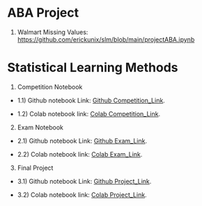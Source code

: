 # ABA Project

1. Walmart Missing Values: https://github.com/erickunix/slm/blob/main/projectABA.ipynb











# Statistical Learning Methods

1. Competition Notebook
* 1.1) Github notebook Link: 
[Github Competition_Link](https://github.com/erickunix/slm/blob/main/lobo_hotels_prediction.ipynb).

* 1.2) Colab notebook link: 
[Colab Competition_Link](https://colab.research.google.com/drive/1_nPhfAmVUCPKa-2JOwIefWkjX9RweG8C?usp=sharing).

2. Exam Notebook

* 2.1) Github notebook Link: 
[Github Exam_Link](https://github.com/erickunix/slm/blob/main/exam_Erick_Moreno.ipynb).

* 2.2) Colab notebook link: 
[Colab Exam_Link](https://colab.research.google.com/drive/1lPLrK9xhHe_tX5ZrHH450ZKDBZ7gstkY?usp=sharing).

3. Final Project 

* 3.1) Github notebook Link: 
[Github Project_Link](https://github.com/erickunix/slm/blob/main/SLM_projecy.ipynb).

* 3.2) Colab notebook link: 
[Colab Project_Link](https://colab.research.google.com/drive/1rfi1E8yliZfJ1hAGcMGZd0G0gyd6KolX?usp=sharing).

